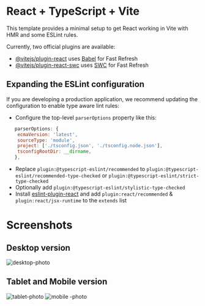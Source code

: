 # React + TypeScript + Vite

This template provides a minimal setup to get React working in Vite with HMR and some ESLint rules.

Currently, two official plugins are available:

- [@vitejs/plugin-react](https://github.com/vitejs/vite-plugin-react/blob/main/packages/plugin-react/README.md) uses [Babel](https://babeljs.io/) for Fast Refresh
- [@vitejs/plugin-react-swc](https://github.com/vitejs/vite-plugin-react-swc) uses [SWC](https://swc.rs/) for Fast Refresh

## Expanding the ESLint configuration

If you are developing a production application, we recommend updating the configuration to enable type aware lint rules:

- Configure the top-level `parserOptions` property like this:

```js
   parserOptions: {
    ecmaVersion: 'latest',
    sourceType: 'module',
    project: ['./tsconfig.json', './tsconfig.node.json'],
    tsconfigRootDir: __dirname,
   },
```

- Replace `plugin:@typescript-eslint/recommended` to `plugin:@typescript-eslint/recommended-type-checked` or `plugin:@typescript-eslint/strict-type-checked`
- Optionally add `plugin:@typescript-eslint/stylistic-type-checked`
- Install [eslint-plugin-react](https://github.com/jsx-eslint/eslint-plugin-react) and add `plugin:react/recommended` & `plugin:react/jsx-runtime` to the `extends` list

# Screenshots


## Desktop version 

![desktop-photo](https://github.com/antonyusupov/ts-tailwind-react-port-dark/assets/74938284/08170367-5f99-4d55-8d58-a67aa71ce87f)

## Tablet and Mobile version 
![tablet-photo](https://github.com/antonyusupov/ts-tailwind-react-port-dark/assets/74938284/e8083b6c-76b1-4638-be37-142d49b5a654)
![mobile -photo](https://github.com/antonyusupov/ts-tailwind-react-port-dark/assets/74938284/594e3248-2c2e-4bbd-9a2e-24650ad2be96)



